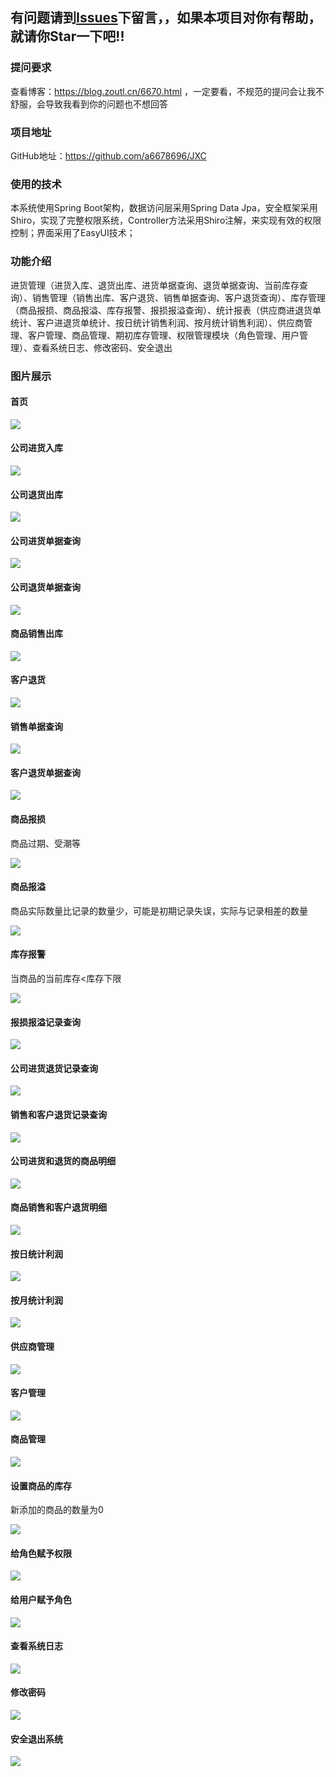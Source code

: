## 有问题请到[Issues](https://github.com/a6678696/JXC/issues)下留言，，如果本项目对你有帮助，就请你Star一下吧!!

### 提问要求

查看博客：https://blog.zoutl.cn/6670.html ，一定要看，不规范的提问会让我不舒服，会导致我看到你的问题也不想回答

### 项目地址

GitHub地址：https://github.com/a6678696/JXC

### 使用的技术

本系统使用Spring Boot架构，数据访问层采用Spring Data Jpa，安全框架采用Shiro，实现了完整权限系统，Controller方法采用Shiro注解，来实现有效的权限控制；界面采用了EasyUI技术；

### 功能介绍

进货管理（进货入库、退货出库、进货单据查询、退货单据查询、当前库存查询）、销售管理（销售出库、客户退货、销售单据查询、客户退货查询）、库存管理（商品报损、商品报溢、库存报警、报损报溢查询）、统计报表（供应商进退货单统计、客户进退货单统计、按日统计销售利润、按月统计销售利润）、供应商管理、客户管理、商品管理、期初库存管理、权限管理模块（角色管理、用户管理）、查看系统日志、修改密码、安全退出

### 图片展示

#### 首页

![](https://image.zoutl.cn/hexo-blog/blogImage/20201011113454.jpg)

#### 公司进货入库

![](https://image.zoutl.cn/hexo-blog/blogImage/20201011113340.jpg)

#### 公司退货出库

![](https://image.zoutl.cn/hexo-blog/blogImage/20201011113526.jpg)

#### 公司进货单据查询

![](https://image.zoutl.cn/hexo-blog/blogImage/20201011113610.jpg)

#### 公司退货单据查询

![](https://image.zoutl.cn/hexo-blog/blogImage/20201015031019.jpg)

#### 商品销售出库

![](https://image.zoutl.cn/hexo-blog/blogImage/20201011113829.jpg)

#### 客户退货

![](https://image.zoutl.cn/hexo-blog/blogImage/20201011113901.jpg)

#### 销售单据查询

![](https://image.zoutl.cn/hexo-blog/blogImage/20201011113932.jpg)

#### 客户退货单据查询

![](https://image.zoutl.cn/hexo-blog/blogImage/20201011114014.jpg)

#### 商品报损

商品过期、受潮等

![](https://image.zoutl.cn/hexo-blog/blogImage/20201011114108.jpg)

#### 商品报溢

商品实际数量比记录的数量少，可能是初期记录失误，实际与记录相差的数量

![](https://image.zoutl.cn/hexo-blog/blogImage/20201011114146.jpg)

#### 库存报警

当商品的当前库存<库存下限

![](https://image.zoutl.cn/hexo-blog/blogImage/20201011114235.jpg)

#### 报损报溢记录查询

![](https://image.zoutl.cn/hexo-blog/blogImage/20201011114320.jpg)

#### 公司进货退货记录查询

![](https://image.zoutl.cn/hexo-blog/blogImage/20201011114402.jpg)

#### 销售和客户退货记录查询

![](https://image.zoutl.cn/hexo-blog/blogImage/20201011114442.jpg)

#### 公司进货和退货的商品明细

![](https://image.zoutl.cn/hexo-blog/blogImage/20201015024805.jpg)

#### 商品销售和客户退货明细

![](https://image.zoutl.cn/hexo-blog/blogImage/20201015024834.jpg)

#### 按日统计利润

![](https://image.zoutl.cn/hexo-blog/blogImage/20201015024918.jpg)

#### 按月统计利润

![](https://image.zoutl.cn/hexo-blog/blogImage/20201015025019.jpg)

#### 供应商管理

![](https://image.zoutl.cn/hexo-blog/blogImage/20201015025056.jpg)

#### 客户管理

![](https://image.zoutl.cn/hexo-blog/blogImage/20201015025127.jpg)

#### 商品管理

![](https://image.zoutl.cn/hexo-blog/blogImage/20201015025210.jpg)

#### 设置商品的库存

新添加的商品的数量为0

![](https://image.zoutl.cn/hexo-blog/blogImage/20201015025246.jpg)

#### 给角色赋予权限

![](https://image.zoutl.cn/hexo-blog/blogImage/20201015025323.jpg)

#### 给用户赋予角色

![](https://image.zoutl.cn/hexo-blog/blogImage/20201015025402.jpg)

#### 查看系统日志

![](https://image.zoutl.cn/hexo-blog/blogImage/20201015025434.jpg)

#### 修改密码

![](https://image.zoutl.cn/hexo-blog/blogImage/20201015025516.jpg)

#### 安全退出系统

![](https://image.zoutl.cn/hexo-blog/blogImage/20201015025550.jpg)
